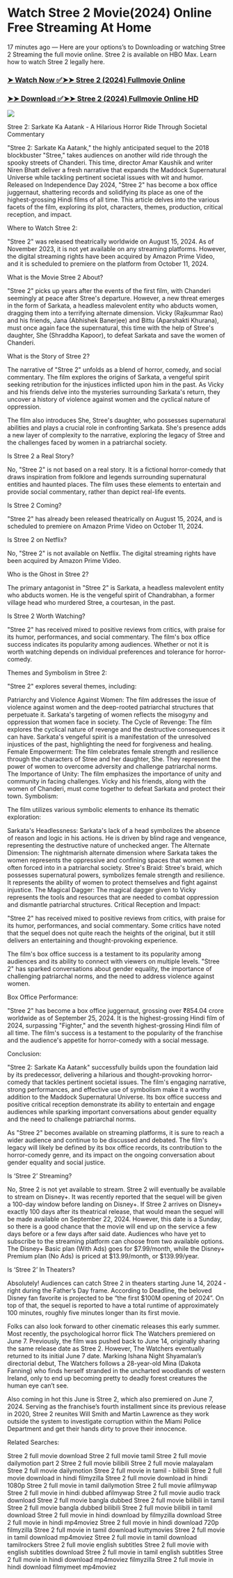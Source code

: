 # Watch Stree 2 Movie(2024) Online Free Streaming At Home

17 minutes ago — Here are your options’s to Downloading or watching Stree 2 Streaming the full movie online. Stree 2 is available on HBO Max. Learn how to watch Stree 2 legally here.


### [➤ Watch Now ✅➤➤ Stree 2 (2024) Fullmovie Online](https://tamilhindifreemovies.blogspot.com/2024/09/stree-2-near-me-2024.html)

### [➤➤ Download ✅➤➤ Stree 2 (2024) Fullmovie Online HD](https://tamilhindifreemovies.blogspot.com/2024/09/stree-2-near-me-2024.html)

<p dir="auto"><a href="https://tamilhindifreemovies.blogspot.com/2024/09/stree-2-near-me-2024.html" title="PLAY NOW" rel="nofollow"><img src="https://i.imgur.com/jhNGoEt.gif" style="max-width: 100%;"></a></p>


Stree 2: Sarkate Ka Aatank - A Hilarious Horror Ride Through Societal Commentary

"Stree 2: Sarkate Ka Aatank," the highly anticipated sequel to the 2018 blockbuster "Stree," takes audiences on another wild ride through the spooky streets of Chanderi. This time, director Amar Kaushik and writer Niren Bhatt deliver a fresh narrative that expands the Maddock Supernatural Universe while tackling pertinent societal issues with wit and humor. Released on Independence Day 2024, "Stree 2" has become a box office juggernaut, shattering records and solidifying its place as one of the highest-grossing Hindi films of all time. This article delves into the various facets of the film, exploring its plot, characters, themes, production, critical reception, and impact.

Where to Watch Stree 2:

"Stree 2" was released theatrically worldwide on August 15, 2024. As of November 2023, it is not yet available on any streaming platforms. However, the digital streaming rights have been acquired by Amazon Prime Video, and it is scheduled to premiere on the platform from October 11, 2024.

What is the Movie Stree 2 About?

"Stree 2" picks up years after the events of the first film, with Chanderi seemingly at peace after Stree's departure. However, a new threat emerges in the form of Sarkata, a headless malevolent entity who abducts women, dragging them into a terrifying alternate dimension. Vicky (Rajkummar Rao) and his friends, Jana (Abhishek Banerjee) and Bittu (Aparshakti Khurana), must once again face the supernatural, this time with the help of Stree's daughter, She (Shraddha Kapoor), to defeat Sarkata and save the women of Chanderi.

What is the Story of Stree 2?

The narrative of "Stree 2" unfolds as a blend of horror, comedy, and social commentary. The film explores the origins of Sarkata, a vengeful spirit seeking retribution for the injustices inflicted upon him in the past. As Vicky and his friends delve into the mysteries surrounding Sarkata's return, they uncover a history of violence against women and the cyclical nature of oppression.

The film also introduces She, Stree's daughter, who possesses supernatural abilities and plays a crucial role in confronting Sarkata. She's presence adds a new layer of complexity to the narrative, exploring the legacy of Stree and the challenges faced by women in a patriarchal society.

Is Stree 2 a Real Story?

No, "Stree 2" is not based on a real story. It is a fictional horror-comedy that draws inspiration from folklore and legends surrounding supernatural entities and haunted places. The film uses these elements to entertain and provide social commentary, rather than depict real-life events.

Is Stree 2 Coming?

"Stree 2" has already been released theatrically on August 15, 2024, and is scheduled to premiere on Amazon Prime Video on October 11, 2024.

Is Stree 2 on Netflix?

No, "Stree 2" is not available on Netflix. The digital streaming rights have been acquired by Amazon Prime Video.

Who is the Ghost in Stree 2?

The primary antagonist in "Stree 2" is Sarkata, a headless malevolent entity who abducts women. He is the vengeful spirit of Chandrabhan, a former village head who murdered Stree, a courtesan, in the past.

Is Stree 2 Worth Watching?

"Stree 2" has received mixed to positive reviews from critics, with praise for its humor, performances, and social commentary. The film's box office success indicates its popularity among audiences. Whether or not it is worth watching depends on individual preferences and tolerance for horror-comedy.

Themes and Symbolism in Stree 2:

"Stree 2" explores several themes, including:

Patriarchy and Violence Against Women: The film addresses the issue of violence against women and the deep-rooted patriarchal structures that perpetuate it. Sarkata's targeting of women reflects the misogyny and oppression that women face in society.
The Cycle of Revenge: The film explores the cyclical nature of revenge and the destructive consequences it can have. Sarkata's vengeful spirit is a manifestation of the unresolved injustices of the past, highlighting the need for forgiveness and healing.
Female Empowerment: The film celebrates female strength and resilience through the characters of Stree and her daughter, She. They represent the power of women to overcome adversity and challenge patriarchal norms.
The Importance of Unity: The film emphasizes the importance of unity and community in facing challenges. Vicky and his friends, along with the women of Chanderi, must come together to defeat Sarkata and protect their town.
Symbolism:

The film utilizes various symbolic elements to enhance its thematic exploration:

Sarkata's Headlessness: Sarkata's lack of a head symbolizes the absence of reason and logic in his actions. He is driven by blind rage and vengeance, representing the destructive nature of unchecked anger.
The Alternate Dimension: The nightmarish alternate dimension where Sarkata takes the women represents the oppressive and confining spaces that women are often forced into in a patriarchal society.
Stree's Braid: Stree's braid, which possesses supernatural powers, symbolizes female strength and resilience. It represents the ability of women to protect themselves and fight against injustice.
The Magical Dagger: The magical dagger given to Vicky represents the tools and resources that are needed to combat oppression and dismantle patriarchal structures.
Critical Reception and Impact:

"Stree 2" has received mixed to positive reviews from critics, with praise for its humor, performances, and social commentary. Some critics have noted that the sequel does not quite reach the heights of the original, but it still delivers an entertaining and thought-provoking experience.

The film's box office success is a testament to its popularity among audiences and its ability to connect with viewers on multiple levels. "Stree 2" has sparked conversations about gender equality, the importance of challenging patriarchal norms, and the need to address violence against women.

Box Office Performance:

"Stree 2" has become a box office juggernaut, grossing over ₹854.04 crore worldwide as of September 25, 2024. It is the highest-grossing Hindi film of 2024, surpassing "Fighter," and the seventh highest-grossing Hindi film of all time. The film's success is a testament to the popularity of the franchise and the audience's appetite for horror-comedy with a social message.

Conclusion:

"Stree 2: Sarkate Ka Aatank" successfully builds upon the foundation laid by its predecessor, delivering a hilarious and thought-provoking horror-comedy that tackles pertinent societal issues. The film's engaging narrative, strong performances, and effective use of symbolism make it a worthy addition to the Maddock Supernatural Universe. Its box office success and positive critical reception demonstrate its ability to entertain and engage audiences while sparking important conversations about gender equality and the need to challenge patriarchal norms.

As "Stree 2" becomes available on streaming platforms, it is sure to reach a wider audience and continue to be discussed and debated. The film's legacy will likely be defined by its box office records, its contribution to the horror-comedy genre, and its impact on the ongoing conversation about gender equality and social justice.


Is ‘Stree 2’ Streaming?

No, Stree 2 is not yet available to stream. Stree 2 will eventually be available to stream on Disney+. It was recently reported that the sequel will be given a 100-day window before landing on Disney+. If Stree 2 arrives on Disney+ exactly 100 days after its theatrical release, that would mean the sequel will be made available on September 22, 2024. However, this date is a Sunday, so there is a good chance that the movie will end up on the service a few days before or a few days after said date. Audiences who have yet to subscribe to the streaming platform can choose from two available options. The Disney+ Basic plan (With Ads) goes for $7.99/month, while the Disney+ Premium plan (No Ads) is priced at $13.99/month, or $139.99/year.

Is ‘Stree 2’ In Theaters?

Absolutely! Audiences can catch Stree 2 in theaters starting June 14, 2024 - right during the Father’s Day frame. According to Deadline, the beloved Disney fan favorite is projected to be “the first $100M opening of 2024”. On top of that, the sequel is reported to have a total runtime of approximately 100 minutes, roughly five minutes longer than its first movie.

Folks can also look forward to other cinematic releases this early summer. Most recently, the psychological horror flick The Watchers premiered on June 7. Previously, the film was pushed back to June 14, originally sharing the same release date as Stree 2. However, The Watchers eventually returned to its initial June 7 date. Marking Ishana Night Shyamalan’s directorial debut, The Watchers follows a 28-year-old Mina (Dakota Fanning) who finds herself stranded in the uncharted woodlands of western Ireland, only to end up becoming pretty to deadly forest creatures the human eye can’t see.

Also coming in hot this June is Stree 2, which also premiered on June 7, 2024. Serving as the franchise’s fourth installment since its previous release in 2020, Stree 2 reunites Will Smith and Martin Lawrence as they work outside the system to investigate corruption within the Miami Police Department and get their hands dirty to prove their innocence.


Related Searches:

Stree 2 full movie download
Stree 2 full movie tamil
Stree 2 full movie dailymotion part 2
Stree 2 full movie bilibili
Stree 2 full movie malayalam
Stree 2 full movie dailymotion
Stree 2 full movie in tamil - bilibili
Stree 2 full movie download in hindi filmyzilla
Stree 2 full movie download in hindi 1080p
Stree 2 full movie in tamil dailymotion
Stree 2 full movie afilmywap
Stree 2 full movie in hindi dubbed afilmywap
Stree 2 full movie audio track download
Stree 2 full movie bangla dubbed
Stree 2 full movie bilibili in tamil
Stree 2 full movie bangla dubbed bilibili
Stree 2 full movie bilibili in tamil download
Stree 2 full movie in hindi download by filmyzilla
download Stree 2 full movie in hindi mp4moviez
Stree 2 full movie in hindi download 720p filmyzilla
Stree 2 full movie in tamil download kuttymovies
Stree 2 full movie in tamil download mp4moviez
Stree 2 full movie in tamil download tamilrockers
Stree 2 full movie english subtitles
Stree 2 full movie with english subtitles download
Stree 2 full movie in tamil english subtitles
Stree 2 full movie in hindi download mp4moviez filmyzilla
Stree 2 full movie in hindi download filmymeet mp4moviez
